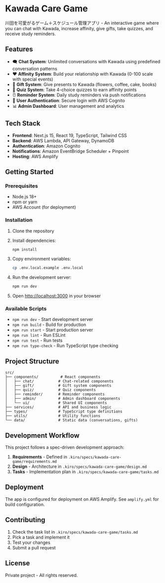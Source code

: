 # Kawada Care Game

川田を可愛がるゲーム＋スケジュール管理アプリ - An interactive game where you can chat with Kawada, increase affinity, give gifts, take quizzes, and receive study reminders.

## Features

- 🗨️ **Chat System**: Unlimited conversations with Kawada using predefined conversation patterns
- ❤️ **Affinity System**: Build your relationship with Kawada (0-100 scale with special events)
- 🎁 **Gift System**: Give presents to Kawada (flowers, coffee, cake, books)
- 🧠 **Quiz System**: Take 4-choice quizzes to earn affinity points
- ⏰ **Reminder System**: Daily study reminders via push notifications
- 👤 **User Authentication**: Secure login with AWS Cognito
- 📊 **Admin Dashboard**: User management and analytics

## Tech Stack

- **Frontend**: Next.js 15, React 19, TypeScript, Tailwind CSS
- **Backend**: AWS Lambda, API Gateway, DynamoDB
- **Authentication**: Amazon Cognito
- **Notifications**: Amazon EventBridge Scheduler + Pinpoint
- **Hosting**: AWS Amplify

## Getting Started

### Prerequisites

- Node.js 18+
- npm or yarn
- AWS Account (for deployment)

### Installation

1. Clone the repository
2. Install dependencies:
   ```bash
   npm install
   ```

3. Copy environment variables:
   ```bash
   cp .env.local.example .env.local
   ```

4. Run the development server:
   ```bash
   npm run dev
   ```

5. Open [http://localhost:3000](http://localhost:3000) in your browser

### Available Scripts

- `npm run dev` - Start development server
- `npm run build` - Build for production
- `npm run start` - Start production server
- `npm run lint` - Run ESLint
- `npm run test` - Run tests
- `npm run type-check` - Run TypeScript type checking

## Project Structure

```
src/
├── components/          # React components
│   ├── chat/           # Chat-related components
│   ├── gift/           # Gift system components
│   ├── quiz/           # Quiz components
│   ├── reminder/       # Reminder components
│   ├── admin/          # Admin dashboard components
│   └── ui/             # Shared UI components
├── services/           # API and business logic
├── types/              # TypeScript type definitions
├── utils/              # Utility functions
└── data/               # Static data (conversations, gifts)
```

## Development Workflow

This project follows a spec-driven development approach:

1. **Requirements** - Defined in `.kiro/specs/kawada-care-game/requirements.md`
2. **Design** - Architecture in `.kiro/specs/kawada-care-game/design.md`
3. **Tasks** - Implementation plan in `.kiro/specs/kawada-care-game/tasks.md`

## Deployment

The app is configured for deployment on AWS Amplify. See `amplify.yml` for build configuration.

## Contributing

1. Check the task list in `.kiro/specs/kawada-care-game/tasks.md`
2. Pick a task and implement it
3. Test your changes
4. Submit a pull request

## License

Private project - All rights reserved.
